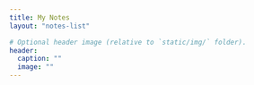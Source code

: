 ```yaml
---
title: My Notes
layout: "notes-list"

# Optional header image (relative to `static/img/` folder).
header:
  caption: ""
  image: ""
---
```


